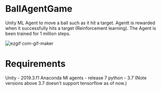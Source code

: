# BallAgentGame
Unity ML Agent to move a ball such as it hit a target. Agentt is rewarded when it successfully hits a target (Reinforcement learning). The Agent is been trained for 1 million steps.

![ezgif com-gif-maker](https://user-images.githubusercontent.com/30196830/95733959-7e685700-0ca0-11eb-883c-c128c7e5a30e.gif)


# Requirements
Unity - 2019.3.f1
Anaconda 
Ml agents -  release 7
python - 3.7 (Note versions above 3.7 doesn't support tensorflow as of now.)
